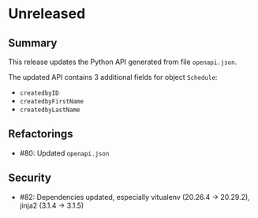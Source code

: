 # Unreleased

## Summary

This release updates the Python API generated from file `openapi.json`.

The updated API contains 3 additional fields for object `Schedule`:
* `createdbyID`
* `createdbyFirstName`
* `createdbyLastName`

## Refactorings

* #80: Updated `openapi.json`

## Security
 * #82: Dependencies updated, especially vitualenv (20.26.4 -> 20.29.2), jinja2 (3.1.4 -> 3.1.5)